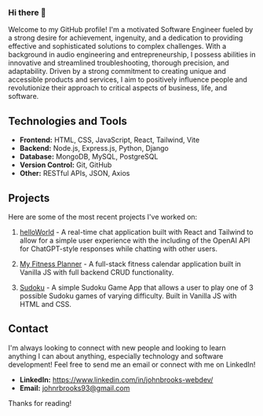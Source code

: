 ### Hi there 👋

Welcome to my GitHub profile! I'm a motivated Software Engineer fueled by a strong desire for achievement, ingenuity, and a dedication to providing effective and sophisticated solutions to complex challenges. With a background in audio engineering and entrepreneurship, I possess abilities in innovative and streamlined troubleshooting, thorough precision, and adaptability. Driven by a strong commitment to creating unique and accessible products and services, I aim to positively influence people and revolutionize their approach to critical aspects of business, life, and software.

## Technologies and Tools

* **Frontend:** HTML, CSS, JavaScript, React, Tailwind, Vite
* **Backend:** Node.js, Express.js, Python, Django
* **Database:** MongoDB, MySQL, PostgreSQL
* **Version Control:** Git, GitHub
* **Other:** RESTful APIs, JSON, Axios

## Projects
Here are some of the most recent projects I've worked on:

1. [helloWorld](https://github.com/kevinleet/helloWorld_frontend) - A real-time chat application built with React and Tailwind to allow for a simple user experience with the including of the OpenAI API for ChatGPT-style responses while chatting with other users.

2. [My Fitness Planner](https://github.com/johnrbrooks/Workout-Helper) - A full-stack fitness calendar application built in Vanilla JS with full backend CRUD functionality.

3. [Sudoku](https://github.com/johnrbrooks/Sudoku-Game) - A simple Sudoku Game App that allows a user to play one of 3 possible Sudoku games of varying difficulty. Built in Vanilla JS with HTML and CSS.

## Contact

I'm always looking to connect with new people and looking to learn anything I can about anything, especially technology and software development! Feel free to send me an email or connect with me on LinkedIn!

* **LinkedIn:** https://www.linkedin.com/in/johnbrooks-webdev/
* **Email:** johnrbrooks93@gmail.com

Thanks for reading!
